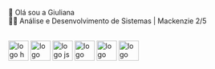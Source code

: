 👋 Olá sou a Giuliana <br>
👩‍💻 Análise e Desenvolvimento de Sistemas | Mackenzie 2/5
<div style="display: inline_block"><br>
<img align="center" heigth="30" width="40" alt="logo h" scr="file:///C:/Users/Dell/Downloads/Portf%C3%B3lio/c%C3%B3digos%20teste/icons/html5-original.svg">
<img align="center" heigth="30" width="40" alt=logo v scr="https://github.com/Giiuliana/Giiuliana/assets/149834914/029271d6-777d-4387-87b5-c274ff3d4a9b)">
<img align="center" heigth="30" width="40" alt="logo js" scr="https://cdn.jsdelivr.net/gh/devicons/devicon/icons/javascript/javascript-original.svg">
<img align="center" heigth="30" width="40" alt="logo node" scr="https://cdn.jsdelivr.net/gh/devicons/devicon/icons/nodejs/nodejs-original-wordmark.svg">
<img align="center" heigth="30" width="40" alt="logo node" scr="https://cdn.jsdelivr.net/gh/devicons/devicon/icons/nodejs/nodejs-original.svg">
<img align="center" heigth="30" width="40" alt="logo canva" scr="https://cdn.jsdelivr.net/gh/devicons/devicon/icons/canva/canva-original.svg">
</div>




